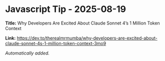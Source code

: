 # Javascript Tip - 2025-08-19

**Title:** Why Developers Are Excited About Claude Sonnet 4’s 1 Million Token Context

**Link:** https://dev.to/therealmrmumba/why-developers-are-excited-about-claude-sonnet-4s-1-million-token-context-3mo9

_Automatically added._
